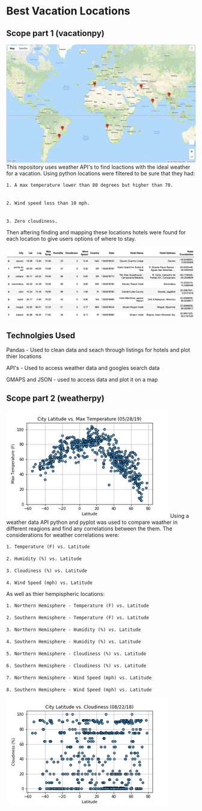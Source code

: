 # Best Vacation Locations 

## Scope part 1 (vacationpy)
![map1](images/locations.png)
This repository uses weather API's to find loactions with the ideal weather for a vacation. Using python locations were filtered to be sure that they had:

    1. A max temperature lower than 80 degrees but higher than 70.


    2. Wind speed less than 10 mph.


    3. Zero cloudiness.

Then aftering finding and mapping these locations hotels were found for each location to give users options of where to stay. 

![hotel-table](images/hotels.png)

## Technolgies Used 
Pandas - Used to clean data and seach through listings for hotels and plot thier locations

API's - Used to access weather data and googles search data

GMAPS and JSON - used to access data and plot it on a map

## Scope part 2 (weatherpy)
![chart1](images/lat-temp.png)
Using a weather data API python and pyplot was used to compare waather in different reagions and find any correlations between the them. The considerations for weather correlations were:

    1. Temperature (F) vs. Latitude

    2. Humidity (%) vs. Latitude

    3. Cloudiness (%) vs. Latitude

    4. Wind Speed (mph) vs. Latitude

As well as thier hempispheric locations:

    1. Northern Hemisphere - Temperature (F) vs. Latitude

    2. Southern Hemisphere - Temperature (F) vs. Latitude

    3. Northern Hemisphere - Humidity (%) vs. Latitude

    4. Southern Hemisphere - Humidity (%) vs. Latitude

    5. Northern Hemisphere - Cloudiness (%) vs. Latitude

    6. Southern Hemisphere - Cloudiness (%) vs. Latitude

    7. Northern Hemisphere - Wind Speed (mph) vs. Latitude

    8. Southern Hemisphere - Wind Speed (mph) vs. Latitude
![chart2](images/lat-cloud.png)